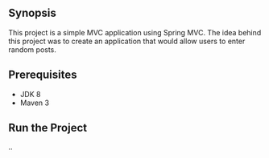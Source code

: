 ## Synopsis
This project is a simple MVC application using Spring MVC. The idea behind this project was to create an application that would allow users to enter random posts.


## Prerequisites
- JDK 8
- Maven 3


## Run the Project

..